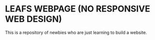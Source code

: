 # LEAFS WEBPAGE (NO RESPONSIVE WEB DESIGN)
This is a repository of newbies who are just learning to build a website.

